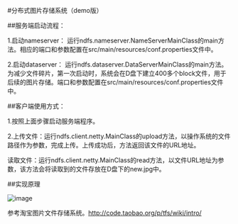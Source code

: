 #分布式图片存储系统（demo版）


##服务端启动流程：

1.启动nameserver： 运行ndfs.nameserver.NameServerMainClass的main方法。相应的端口和参数配置在src/main/resources/conf.properties文件中。

2.启动dataserver： 运行ndfs.dataserver.DataServerMainClass的main方法。为减少文件碎片，第一次启动时，系统会在D盘下建立400多个block文件，用于后续的图片存储。端口和参数配置在src/main/resources/conf.properties文件中。


##客户端使用方式：

1.按照上面步骤启动服务端程序。

2.上传文件：运行ndfs.client.netty.MainClass的upload方法，以操作系统的文件路径作为参数，完成上传。上传成功后，方法返回该文件的URL地址。

  读取文件：运行ndfs.client.netty.MainClass的read方法，以文件URL地址为参数，该方法会将读取到的文件存放在D盘下的new.jpg中。


##实现原理 

![image](https://github.com/songyibing/ndfs/im.png)

参考淘宝图片文件存储系统。http://code.taobao.org/p/tfs/wiki/intro/